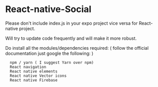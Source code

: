 # React-native-Social

Please don't include index.js in your expo project vice versa for React-native project.

Will try to update code frequently and will make it more robust.

Do install all the modules/dependencies required:
  ( follow the official documentation just google the following: )
      
      npm / yarn ( I suggest Yarn over npm)
      React navigation 
      React native elements
      React native Vector icons
      React native Firebase
     

